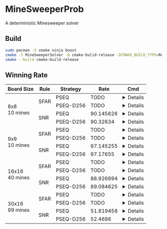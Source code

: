 # MineSweeperProb
A deterministic Minesweeper solver

## Build

```bash
sudo pacman -S cmake ninja boost
cmake -S MineSweeperSolver -B cmake-bulid-release -DCMAKE_BUILD_TYPE=Release -DCMAKE_CXX_FLAGS='-mnative' -G Ninja
cmake --build cmake-build-release
```

## Winning Rate

<table>
    <thead>
        <tr>
            <th>Board Size</th>
            <th>Rule</th>
            <th>Strategy</th>
            <th>Rate</th>
            <th>Cmd</th>
        </tr>
    </thead>
    <tbody>
        <tr>
            <td rowspan=4>8x8<br>10 mines</td>
            <td rowspan=2>SFAR</td>
            <td>PSEQ</td>
            <td>TODO</td>
            <td><details><pre>./MineSweeperSolver FL@[1,1]-PSEQ-8-8-T10-SFAR 100000000</pre>
              Approx. takes ??? min to run on an 8-core machine.</details></td>
        </tr>
        <tr>
            <td>PSEQ-D256</td>
            <td>TODO</td>
            <td><details><pre>./MineSweeperSolver FL@[1,1]-PSEQ-D256-8-8-T10-SFAR 100000000</pre>
              Approx. takes ??? min to run on an 8-core machine.</details></td>
        </tr>
        <tr>
            <td rowspan=2>SNR</td>
            <td>PSEQ</td>
            <td>90.145626</td>
            <td><details><pre>./MineSweeperSolver FL@[3,3]-PSEQ-8-8-T10-SNR 100000000</pre>
              Approx. takes 10 min to run on an 8-core machine.</details></td>
        </tr>
        <tr>
            <td>PSEQ-D256</td>
            <td>90.32634</td>
            <td><details><pre>./MineSweeperSolver FL@[3,3]-PSEQ-D256-8-8-T10-SNR 100000000</pre>
              Approx. takes 11227 min to run on an 8-core machine.</details></td>
        </tr>
        <tr>
            <td rowspan=4>9x9<br>10 mines</td>
            <td rowspan=2>SFAR</td>
            <td>PSEQ</td>
            <td>TODO</td>
            <td><details><pre>./MineSweeperSolver FL@[1,1]-PSEQ-9-9-T10-SFAR 100000000</pre>
              Approx. takes ??? min to run on an 8-core machine.</details></td>
        </tr>
        <tr>
            <td>PSEQ-D256</td>
            <td>TODO</td>
            <td><details><pre>./MineSweeperSolver FL@[1,1]-PSEQ-D256-9-9-T10-SFAR 100000000</pre>
              Approx. takes ??? min to run on an 8-core machine.</details></td>
        </tr>
        <tr>
            <td rowspan=2>SNR</td>
            <td>PSEQ</td>
            <td>97.145255</td>
            <td><details><pre>./MineSweeperSolver FL@[3,3]-PSEQ-9-9-T10-SNR 100000000</pre>
              Approx. takes 8 min to run on an 8-core machine.</details></td>
        </tr>
        <tr>
            <td>PSEQ-D256</td>
            <td>97.17655</td>
            <td><details><pre>./MineSweeperSolver FL@[3,3]-PSEQ-D256-9-9-T10-SNR 100000000</pre>
              Approx. takes 1102 min to run on an 8-core machine.</details></td>
        </tr>
        <tr>
            <td rowspan=4>16x16<br>40 mines</td>
            <td rowspan=2>SFAR</td>
            <td>PSEQ</td>
            <td>TODO</td>
            <td><details><pre>./MineSweeperSolver FL@[1,1]-PSEQ-16-16-T40-SFAR 100000000</pre>
              Approx. takes ??? min to run on an 8-core machine.</details></td>
        </tr>
        <tr>
            <td>PSEQ-D256</td>
            <td>TODO</td>
            <td><details><pre>./MineSweeperSolver FL@[1,1]-PSEQ-D256-16-16-T40-SFAR 100000000</pre>
              Approx. takes ??? min to run on an 8-core machine.</details></td>
        </tr>
        <tr>
            <td rowspan=2>SNR</td>
            <td>PSEQ</td>
            <td>88.926694</td>
            <td><details><pre>./MineSweeperSolver FL@[3,3]-PSEQ-16-16-T40-SNR 100000000</pre>
              Approx. takes 40 min to run on an 8-core machine.</details></td>
        </tr>
        <tr>
            <td>PSEQ-D256</td>
            <td>89.084625</td>
            <td><details><pre>./MineSweeperSolver FL@[3,3]-PSEQ-D256-16-16-T40-SNR 100000000</pre>
              Approx. takes 5879 min to run on an 8-core machine.</details></td>
        </tr>
        <tr>
            <td rowspan=4>30x16<br>99 mines</td>
            <td rowspan=2>SFAR</td>
            <td>PSEQ</td>
            <td>TODO</td>
            <td><details><pre>./MineSweeperSolver FL@[1,1]-PSEQ-30-16-T99-SFAR 100000000</pre>
              Approx. takes ??? min to run on an 8-core machine.</details></td>
        </tr>
        <tr>
            <td>PSEQ-D256</td>
            <td>TODO</td>
            <td><details><pre>./MineSweeperSolver FL@[1,1]-PSEQ-D256-30-16-T99-SFAR 100000000</pre>
              Approx. takes ??? min to run on an 8-core machine.</details></td>
        </tr>
        <tr>
            <td rowspan=2>SNR</td>
            <td>PSEQ</td>
            <td>51.819458</td>
            <td><details><pre>./MineSweeperSolver FL@[3,3]-PSEQ-30-16-T99-SNR 100000000</pre>
              Approx. takes 448 min to run on an 8-core machine.</details></td>
        </tr>
        <tr>
            <td>PSEQ-D256</td>
            <td>52.4686</td>
            <td><details><pre>./MineSweeperSolver FL@[3,3]-PSEQ-D256-30-16-T99-SNR 100000000</pre>
              Approx. takes 49815 min to run on an 8-core machine.</details></td>
        </tr>
    </tbody>
</table>

